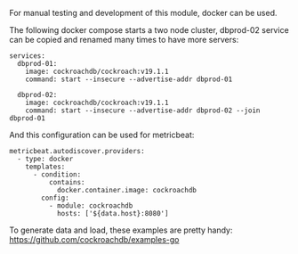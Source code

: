 For manual testing and development of this module, docker can be used.

The following docker compose starts a two node cluster, dbprod-02 service
can be copied and renamed many times to have more servers:
```
services:
  dbprod-01:
    image: cockroachdb/cockroach:v19.1.1
    command: start --insecure --advertise-addr dbprod-01

  dbprod-02:
    image: cockroachdb/cockroach:v19.1.1
    command: start --insecure --advertise-addr dbprod-02 --join dbprod-01
```

And this configuration can be used for metricbeat:
```
metricbeat.autodiscover.providers:
  - type: docker
    templates:
      - condition:
          contains:
            docker.container.image: cockroachdb
        config:
          - module: cockroachdb
            hosts: ['${data.host}:8080']
```

To generate data and load, these examples are pretty handy: https://github.com/cockroachdb/examples-go
